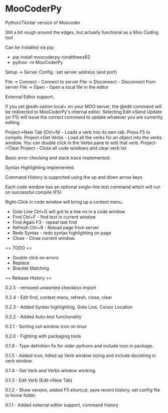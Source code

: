 # MooCoderPy
Python/Tkinter version of Moocoder

Still a bit rough around the edges, but actually functional as a Moo Coding tool

Can be installed via pip:
* pip install moocoderpy-rjmatthews62
* python -m MooCoderPy

Setup -> Server Config : set server address (and port) 

File -> Connect - Connect to server
File -> Disconnect - Disconnect from server
File -> Open - Open a local file in the editor

External Editor support:

If you set @edit-option local+ on your MOO server, the @edit command will be redirected to MooCoderPy's internal editor.
Selecting Edit->Send Update (or F5) will issue the correct command to update whatever you are currently editing.

Project->New Tab (Ctrl+N) - Loads a verb into its own tab. Press F5 to compile.
Project->Get Verbs - Load all the verbs for an object into the verbs window.
    You can double click in the Verbs pane to edit that verb.
Project->Clear Project - Close all code windows and clear verb list

Basic error checking and stack trace implemented.

Syntax Highlighting implemented.

Command History is supported using the up and down arrow keys

Each code window has an optional single-line test command which will run on successful compile (F5)


Right-Click in code window will bring up a context menu.
* Goto Line Ctrl+G will got to a line no in a code window.
* Find Ctrl+F - find text in current window
* Find Again F3 - repeat last find
* Refresh Ctrl+R - Reload page from server
* Redo Syntax - redo syntax highlighting on page
* Close - Close current window.

== TODO ==
* Double click on errors
* Replace
* Bracket Matching

== Release History ==

0.2.5 - removed unwanted checkbox import

0.2.4 - Edit find, context menu, refresh, close, clear

0.2.3 - Added Syntax highlighting, Goto Line, Cursor Location

0.2.2 - Added Auto-test functionality

0.2.1 - Sorting out window icon on linux

0.2.0 - Fighting with packaging tools

0.1.9 - Type definition fix for older pythons and include icon in package.

0.1.5 - Added icon, tidied up Verb window sizing and include docstring in verb window.

0.1.4 - Get Verb and Verbs window working.

0.1.3 - Edit Verb (Edit->New Tab)

0.1.2 - Show version, added F5 shortcut, save recent history, set config file to home folder.

0.1.1 - Added external editor support, command history
